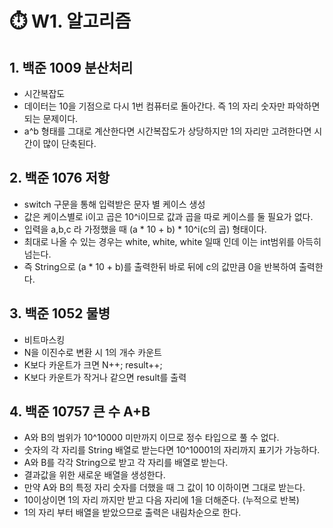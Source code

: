 ⏱️ W1. 알고리즘
=

## 1. 백준 1009 분산처리
- 시간복잡도
- 데이터는 10을 기점으로 다시 1번 컴퓨터로 돌아간다. 즉 1의 자리 숫자만 파악하면 되는 문제이다.
- a^b 형태를 그대로 계산한다면 시간복잡도가 상당하지만 1의 자리만 고려한다면 시간이 많이 단축된다.

## 2. 백준 1076 저항
- switch 구문을 통해 입력받은 문자 별 케이스 생성
- 값은 케이스별로 i이고 곱은 10^i이므로 값과 곱을 따로 케이스를 둘 필요가 없다.
- 입력을 a,b,c 라 가정했을 때 (a * 10 + b) * 10^i(c의 곱) 형태이다.
- 최대로 나올 수 있는 경우는 white, white, white 일때 인데 이는 int범위를 아득히 넘는다.
- 즉 String으로 (a * 10 + b)를 출력한뒤 바로 뒤에 c의 값만큼 0을 반복하여 출력한다.

## 3. 백준 1052 물병
- 비트마스킹
- N을 이진수로 변환 시 1의 개수 카운트
- K보다 카운트가 크면 N++; result++;
- K보다 카운트가 작거나 같으면 result를 출력

## 4. 백준 10757 큰 수 A+B
- A와 B의 범위가 10^10000 미만까지 이므로 정수 타입으로 풀 수 없다.
- 숫자의 각 자리를 String 배열로 받는다면 10^10001의 자리까지 표기가 가능하다.
- A와 B를 각각 String으로 받고 각 자리를 배열로 받는다.
- 결과값을 위한 새로운 배열을 생성한다.
- 만약 A와 B의 특정 자리 숫자를 더했을 때 그 값이 10 이하이면 그대로 받는다.
- 10이상이면 1의 자리 까지만 받고 다음 자리에 1을 더해준다. (누적으로 반복)
- 1의 자리 부터 배열을 받았으므로 출력은 내림차순으로 한다.


